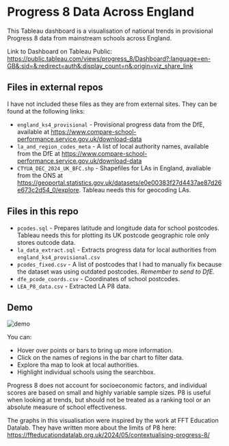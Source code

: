 # Progress 8 Data Across England
This Tableau dashboard is a visualisation of national trends in provisional Progress 8 data from mainstream schools across England.

Link to Dashboard on Tableau Public: https://public.tableau.com/views/progress_8/Dashboard?:language=en-GB&:sid=&:redirect=auth&:display_count=n&:origin=viz_share_link

## Files in external repos
I have not included these files as they are from external sites. They can be found at the following links:
- `england_ks4_provisional` - Provisional progress data from the DfE, available at https://www.compare-school-performance.service.gov.uk/download-data
- `la_and_region_codes_meta` - A list of local authority names, available from the DfE at https://www.compare-school-performance.service.gov.uk/download-data
- `CTYUA_DEC_2024_UK_BFC.shp` - Shapefiles for LAs in England, avaliable from the ONS at https://geoportal.statistics.gov.uk/datasets/e0e00383f27d4437ae87d26e673c2d54_0/explore. Tableau needs this for geocoding LAs.

## Files in this repo
- `pcodes.sql` - Prepares latitude and longitude data for school postcodes. Tableau needs this for plotting its UK postcode geographic role only stores outcode data.
- `la_data_extract.sql` - Extracts progress data for local authorities from `england_ks4_provisional.csv`
- `pcodes_fixed.csv` - A list of postcodes that I had to manually fix because the dataset was using outdated postcodes. _Remember to send to DfE._
- `dfe_pcode_coords.csv` - Coordinates of school postcodes.
- `LEA_P8_data.csv` - Extracted LA P8 data.


## Demo

![demo](demo.gif)

You can:
- Hover over points or bars to bring up more information.
- Click on the names of regions in the bar chart to filter data.
- Explore tha map to look at local authorities.
- Highlight individual schools using the searchbox.

Progress 8 does not account for socioeconomic factors, and individual scores are based on small and highly variable  sample sizes. P8 is useful when looking at trends, but should not be treated as a ranking tool or an absolute measure of school effectiveness.

The graphs in this visualisation were inspired by the work at FFT Education Datalab. They have written more about the limits of P8 here: https://ffteducationdatalab.org.uk/2024/05/contextualising-progress-8/
